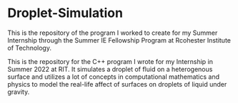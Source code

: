 # Droplet-Simulation
This is the repository of the program I worked to create for my Summer Internship through the Summer IE Fellowship Program at Rcohester Institute of Technology.

This is the repository for the C++ program I wrote for my Internship in Summer 2022 at RIT. It simulates a droplet of fluid on a heterogenous surface and utilizes a lot of concepts in computational mathematics and physics to model the real-life affect of surfaces on droplets of liquid under gravity.
